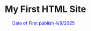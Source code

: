 <!DOCTYPE html>
<html>
<body>
  <h1>My First HTML Site</h1>

<ul>
  <il> Date of First publish</il>
  <il>4/9/2025</il>
</ul>
</body>
<style>
  ul{
    color: blue;
    }
</style>
</html>
